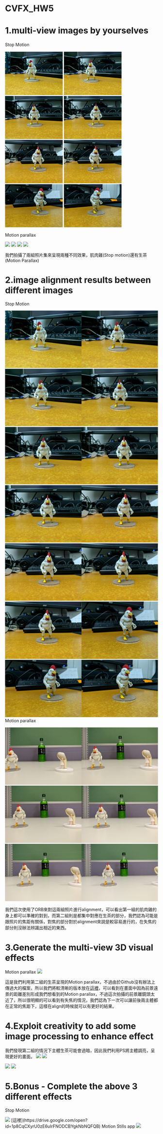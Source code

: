 # CVFX_HW5
  # 1.multi-view images by yourselves
   Stop Motion　
  >
  <img width="190" src="G1.jpg"/>  <img width="190" src="G2.jpg"/>
  <img width="190" src="G3.jpg"/>  <img width="190" src="G4.jpg"/>
  <img width="190" src="G5.jpg"/>  <img width="190" src="G6.jpg"/>
  <img width="190" src="G7.jpg"/>  <img width="190" src="G8.jpg"/>
  >
   Motion parallax
  >
   <img width="190" src="GGG1.jpg"/>  <img width="190" src="GGG2.jpg"/>
   <img width="190" src="GGG3.jpg"/>  <img width="190" src="GGG4.jpg"/>
  >
  我們拍攝了兩組照片集來呈現兩種不同效果，肌肉雞(Stop motion)還有生茶(Motion Parallax)
   
  # 2.image alignment results between different images
   Stop Motion
  >
   <img src="tryout.jpg"/>  <img src="tryout1.jpg"/>
   <img src="tryout2.jpg"/>  <img src="tryout3.jpg"/>
   <img src="tryout4.jpg"/>  <img src="tryout5.jpg"/>
   <img src="tryout6.jpg"/>
   Motion parallax
  >

   <img src="tryGGG1.jpg"/>
   <img src="tryGGG2.jpg"/>
   <img src="tryGGG3.jpg"/>

  >
 我們這次使用了ORB來對這兩組照片進行alignment，可以看出第一組的肌肉雞的身上都可以準確的對到，而第二組則是都集中對應在生茶的部分，我們認為可能是跟照片的焦距有關係，對焦的部分對於alignment來說是較容易進行的，在失焦的部分則沒辦法辨識出相近的東西。


  # 3.Generate the multi-view 3D visual effects
   Motion parallax
   <img src="GGG1.gif"/>
  
  
  這是我們利用第二組的生茶呈現的Motion parallax，不過由於Github沒有辦法上傳過大的檔案，所以我們將較清晰的版本放在[這裡](https://drive.google.com/open?id=1Mwkz0Smg2w6iIGZi4xVY8uzCmurDMXhf)，可以看到在畫面中因為前景遠景的距離差別形成我們想看到的Motion parallax，不過這次拍攝的前景離鏡頭太近了，所以很明顯的可以看到有失焦的情況，我們認為下一次可以讓前後兩主體都在正常的焦距下，這樣在align的時候就可以有更好的結果。
  
  
  # 4.Exploit creativity to add some image processing to enhance effect 
  
  我們發現第二組的情況下主體生茶可能會過暗，因此我們利用PS將主體調亮，呈現更好的畫面。
   <img width="380" src="GGG1.jpg"/>  <img width="380" src="GGG1_V2.jpg"/>
  >
   <img src="GGG2.gif"/> <img src="GGG1.gif"/>




  # 5.Bonus - Complete the above 3 different effects
   Stop Motion
  >
   <img src="BAD3.gif"/>
   [這裡](https://drive.google.com/open?id=1p8CqCXyrU0zE6uIrFNODCBYgkNbNQFQB)
  Motion Stills app
  
   <img src="export.gif"/>
